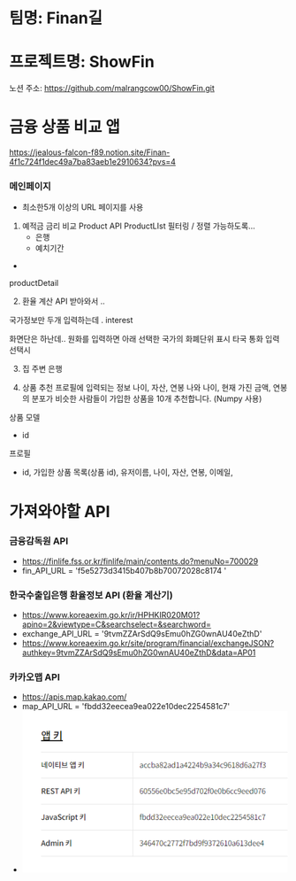 # 팀명: Finan길

# 프로젝트명: ShowFin

노션 주소: https://github.com/malrangcow00/ShowFin.git


# 금융 상품 비교 앱

https://jealous-falcon-f89.notion.site/Finan-4f1c724f1dec49a7ba83aeb1e2910634?pvs=4




### 메인페이지
- 최소한5개 이상의 URL 페이지를 사용



1. 예적금 금리 비교 Product 
API
 ProductLIst
      필터링 / 정렬 가능하도록...
   - 은행
   - 예치기간
- 
productDetail 



2. 환율 계산
API 받아와서 ..

   
 국가정보만 두개 입력하는데
. interest

화면단은 하난데..
원화를 입력하면 아래 선택한 국가의 화폐단위 표시
타국 통화 입력 선택시 



3. 집 주변 은행


4. 상품 추천
   프로필에 입력되는 정보
   나이, 자산, 연봉
   나와 나이, 현재 가진 금액, 연봉의 분포가 비슷한 사람들이 가입한 상품을 10개 추천합니다. (Numpy 사용)


상품 모델
- id

프로필 
- id, 가입한 상품 목록(상품 id), 유저이름, 나이, 자산, 연봉, 이메일, 

# 가져와야할 API
### 금융감독원 API
- https://finlife.fss.or.kr/finlife/main/contents.do?menuNo=700029
- fin_API_URL = 'f5e5273d3415b407b8b70072028c8174
  '
### 한국수출입은행 환율정보 API (환율 계산기)
- https://www.koreaexim.go.kr/ir/HPHKIR020M01?apino=2&viewtype=C&searchselect=&searchword=
- exchange_API_URL = '9tvmZZArSdQ9sEmu0hZG0wnAU40eZthD'
- https://www.koreaexim.go.kr/site/program/financial/exchangeJSON?authkey=9tvmZZArSdQ9sEmu0hZG0wnAU40eZthD&data=AP01

### 카카오맵 API
- https://apis.map.kakao.com/
- map_API_URL = 'fbdd32eecea9ea022e10dec2254581c7'
- ![img.png](img/img.png)